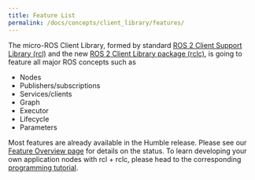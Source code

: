 ```yaml
---
title: Feature List
permalink: /docs/concepts/client_library/features/
---
```


The micro-ROS Client Library, formed by standard [ROS 2 Client Support Library (rcl)](https://github.com/ros2/rcl/) and the new [ROS 2 Client Library package (rclc)](https://github.com/ros2/rclc/), is going to feature all major ROS concepts such as

* Nodes
* Publishers/subscriptions
* Services/clients
* Graph
* Executor
* Lifecycle
* Parameters

Most features are already available in the Humble release. Please see our [Feature Overview page](/docs/overview/features/) for details on the status. To learn developing your own application nodes with rcl + rclc, please head to the corresponding [programming tutorial](/docs/tutorials/programming_rcl_rclc/).
